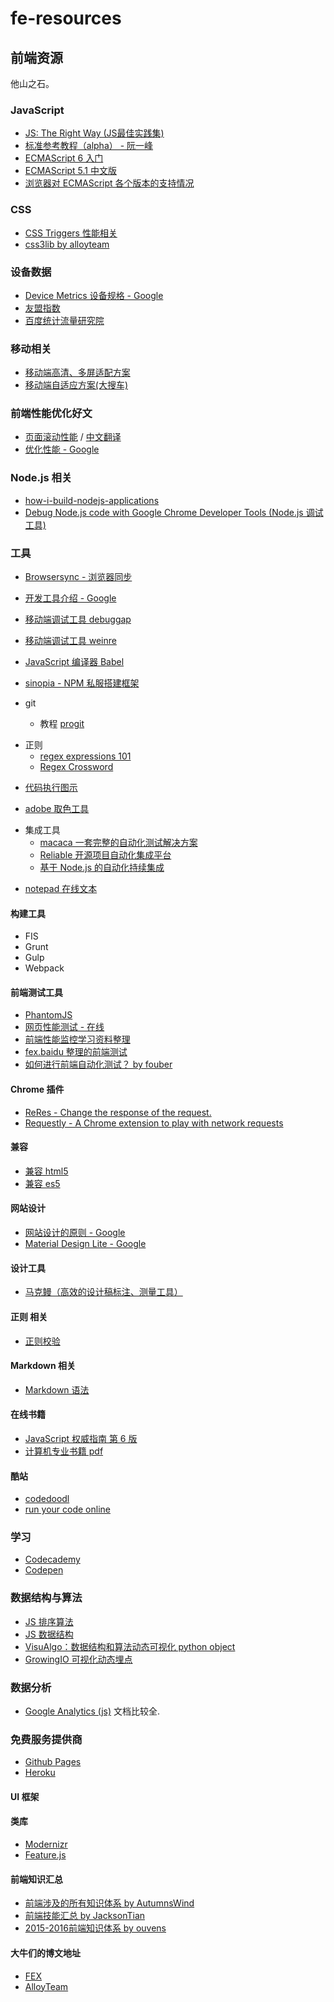 # fe-resources
## 前端资源
他山之石。
### JavaScript
 - [JS: The Right Way (JS最佳实践集)](http://jstherightway.org/)
 - [标准参考教程（alpha） - 阮一峰](http://javascript.ruanyifeng.com/)
 - [ECMAScript 6 入门](http://es6.ruanyifeng.com/#docs/promise)
 - [ECMAScript 5.1 中文版](https://www.w3.org/html/ig/zh/wiki/ES5/builtins)
 - [浏览器对 ECMAScript 各个版本的支持情况](http://kangax.github.io/compat-table/es5/)

### CSS
 - [CSS Triggers 性能相关](http://csstriggers.com/)
 - [css3lib by alloyteam](http://css3lib.alloyteam.com/)

### 设备数据
 - [Device Metrics 设备规格 - Google](http://www.google.com/design/tool/devices/)
 - [友盟指数](http://www.umindex.com/)
 - [百度统计流量研究院](http://tongji.baidu.com/data/browser)

### 移动相关
 - [移动端高清、多屏适配方案](http://div.io/topic/1092)
 - [移动端自适应方案(大搜车)](http://f2e.souche.com/blog/yi-dong-duan-zi-gua-ying-fang-an/)

### 前端性能优化好文
- [页面滚动性能](http://www.html5rocks.com/zh/tutorials/speed/scrolling/) / [中文翻译](http://web.jobbole.com/82195/)
- [优化性能 - Google](https://developers.google.com/web/fundamentals/performance/)

### Node.js 相关
- [how-i-build-nodejs-applications](http://blog.ragingflame.co.za/2015/4/1/how-i-build-nodejs-applications)
- [Debug Node.js code with Google Chrome Developer Tools (Node.js 调试工具)](https://github.com/s-a/iron-node)

### 工具
- [Browsersync - 浏览器同步](http://www.browsersync.io/)
- [开发工具介绍 - Google](https://developers.google.com/web/fundamentals/tools/)
- [移动端调试工具 debuggap](http://www.debuggap.com/)
- [移动端调试工具 weinre](http://people.apache.org/~pmuellr/weinre/docs/latest/)
- [JavaScript 编译器 Babel](https://babeljs.io/)
- [sinopia - NPM 私服搭建框架](https://github.com/rlidwka/sinopia)

- git
  - 教程 [progit](http://iissnan.com/progit/)


* 正则
  - [regex expressions 101](https://regex101.com/)
  - [Regex Cross­word](https://regexcrossword.com/)

- [代码执行图示](http://pythontutor.com/javascript.html)

- [adobe 取色工具](https://color.adobe.com/)

* 集成工具
  - [macaca 一套完整的自动化测试解决方案](https://github.com/alibaba/macaca/blob/master/README.zh.md)
  - [Reliable 开源项目自动化集成平台](https://github.com/reliablejs)
  - [基于 Node.js 的自动化持续集成](https://cnodejs.org/topic/56e8d829cf7763a6045c4af8)

- [notepad 在线文本](http://notepad.cc/) 


#### 构建工具
- FIS
- Grunt
- Gulp
- Webpack

#### 前端测试工具
- [PhantomJS](http://phantomjs.org/)
- [网页性能测试 - 在线](http://www.webpagetest.org/)
- [前端性能监控学习资料整理](https://www.zybuluo.com/zhangtao/note/7440)
- [fex.baidu 整理的前端测试](http://fex.baidu.com/blog/2015/07/front-end-test/)
- [如何进行前端自动化测试？ by fouber](https://github.com/fouber/blog/issues/7)

#### Chrome 插件
- [ReRes - Change the response of the request.](https://github.com/hanan198501/ReRes)
- [Requestly - A Chrome extension to play with network requests](https://github.com/requestly/chrome-extension)

#### 兼容
- [兼容 html5](https://github.com/aFarkas/html5shiv)
- [兼容 es5](https://github.com/es-shims/es5-shim)

#### 网站设计
- [网站设计的原则 - Google](https://developers.google.com/web/fundamentals/principles/)
- [Material Design Lite - Google](http://www.getmdl.io/)

#### 设计工具
 - [马克鳗（高效的设计稿标注、测量工具）](http://www.getmarkman.com/)

#### 正则 相关
- [正则校验](https://regex101.com/)

#### Markdown 相关
- [Markdown 语法](https://help.github.com/articles/markdown-basics/)

#### 在线书籍
- [JavaScript 权威指南 第 6 版](http://sysdat.qiniudn.com/PDF/show/index.html?/%0Ciles/&data/Js6)
- [计算机专业书籍 pdf](https://github.com/onestraw/ebook)

#### 酷站
- [codedoodl](http://codedoodl.es/)
- [run your code online](http://code.runnable.com/)

### 学习
- [Codecademy](https://www.codecademy.com)
- [Codepen](http://codepen.io/)

### 数据结构与算法
- [JS 排序算法](https://github.com/benoitvallon/computer-science-in-javascript/tree/master/sorting-algorithms-in-javascript)
- [JS 数据结构](https://github.com/benoitvallon/computer-science-in-javascript/tree/master/data-structures-in-javascript)
- [VisuAlgo：数据结构和算法动态可视化  python object](http://zh.visualgo.net/)
- [GrowingIO 可视化动态埋点](https://help.growingio.com/index.html)

### 数据分析
- [Google Analytics (js)](https://developers.google.com/analytics/devguides/collection/analyticsjs/) 文档比较全.

### 免费服务提供商
- [Github Pages](https://pages.github.com)
- [Heroku](heroku.com)

#### UI 框架

#### 类库
- [Modernizr](https://modernizr.com/)
- [Feature.js](http://featurejs.com/)

#### 前端知识汇总
- [前端涉及的所有知识体系 by AutumnsWind](https://github.com/AutumnsWind/Front-end-tutorial)
- [前端技能汇总  by JacksonTian](https://github.com/JacksonTian/fks)
- [2015-2016前端知识体系 by ouvens](https://github.com/ouvens/frontend-system-map)

#### 大牛们的博文地址
-  [FEX](http://fex.baidu.com/)
-  [AlloyTeam](http://alloyteam.github.io/)
